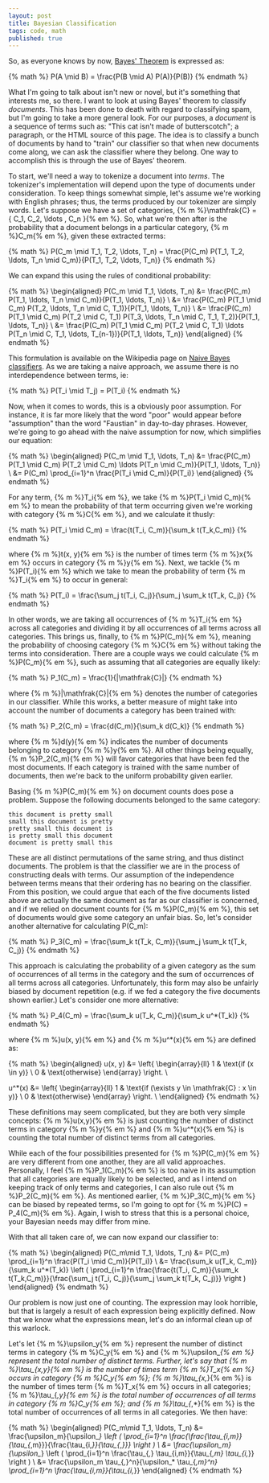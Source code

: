 ```yaml
---
layout: post
title: Bayesian Classification
tags: code, math
published: true
---
```


So, as everyone knows by now, [Bayes' Theorem](http://en.wikipedia.org/wiki/Bayes'_theorem)
is expressed as:

{% math %}
  P(A \mid B) = \frac{P(B \mid A) P(A)}{P(B)}
{% endmath %}

What I'm going to talk about isn't new or novel, but it's something that
interests me, so there.  I want to look at using Bayes' theorem to
classify <dfn>documents</dfn>.  This has been done to death with regard
to classifying spam, but I'm going to take a more general look.  For our
purposes, a <dfn>document</dfn> is a sequence of terms such as:
"This cat isn't made of butterscotch"; a paragraph, or the HTML source of this
page.  The idea is to classify a bunch of documents by hand to "train" our
classifier so that when new documents come along, we can ask the classifier
where they belong.  One way to accomplish this is through the use of Bayes'
theorem.

To start, we'll need a way to tokenize a document into <dfn>terms</dfn>.  The
tokenizer's implementation will depend upon the type of documents under
consideration.  To keep things somewhat simple, let's assume we're working
with English phrases; thus, the terms produced by our tokenizer are simply
words.  Let's suppose we have a set of categories,
{% m %}\mathfrak{C} = \{ C_1, C_2, \ldots , C_n \}{% em %}.
So, what we're then after is the probability that a document belongs
in a particular category, {% m %}C_m{% em %}, given these extracted terms:

{% math %}
  P(C_m \mid T_1, T_2, \ldots, T_n) = \frac{P(C_m) P(T_1, T_2, \ldots, T_n \mid C_m)}{P(T_1, T_2, \ldots, T_n)}
{% endmath %}

We can expand this using the rules of conditional probability:

{% math %}
\begin{aligned}
  P(C_m \mid T_1, \ldots, T_n) &= \frac{P(C_m) P(T_1, \ldots, T_n \mid C_m)}{P(T_1, \ldots, T_n)} \\
   &= \frac{P(C_m) P(T_1 \mid C_m) P(T_2, \ldots, T_n \mid C, T_1)}{P(T_1, \ldots, T_n)} \\
   &= \frac{P(C_m) P(T_1 \mid C_m) P(T_2 \mid C, T_1) P(T_3, \ldots, T_n \mid C, T_1, T_2)}{P(T_1, \ldots, T_n)} \\
   &= \frac{P(C_m) P(T_1 \mid C_m) P(T_2 \mid C, T_1) \ldots P(T_n \mid C, T_1, \ldots, T_{n-1})}{P(T_1, \ldots, T_n)}
\end{aligned}
{% endmath %}

This formulation is available on the Wikipedia page on [Naive Bayes classifiers](http://en.wikipedia.org/wiki/Naive_Bayes_classifier).
As we are taking a naive approach, we assume there is no interdependence
between terms, ie:

{% math %}
  P(T_i \mid T_j) = P(T_i)
{% endmath %}

Now, when it comes to words, this is a obviously poor assumption.  For instance, it is far
more likely that the word "poor" would appear before "assumption" than the
word "Faustian" in day-to-day phrases.  However, we're going to go ahead with
the naive assumption for now, which simplifies our equation:

{% math %}
\begin{aligned}
    P(C_m \mid T_1, \ldots, T_n) &= \frac{P(C_m) P(T_1 \mid C_m) P(T_2 \mid C_m)
      \ldots P(T_n \mid C_m)}{P(T_1, \ldots, T_n)} \\
    &= P(C_m) \prod_{i=1}^n \frac{P(T_i \mid C_m)}{P(T_i)}
\end{aligned}
{% endmath %}

For any term, {% m %}T_i{% em %}, we take {% m %}P(T_i \mid C_m){% em %} to
mean the probability of that term occurring given we're working with
category {% m %}C{% em %}, and we calculate it thusly:

{% math %}
  P(T_i \mid C_m) = \frac{t(T_i, C_m)}{\sum_k t(T_k,C_m)}
{% endmath %}

where {% m %}t(x, y){% em %} is the number of times term {% m %}x{% em %}
occurs in category {% m %}y{% em %}.  Next, we tackle {% m %}P(T_i){% em %}
which we take to mean the probability of term {% m %}T_i{% em %} to occur in
general:

{% math %}
  P(T_i) = \frac{\sum_j t(T_i, C_j)}{\sum_j \sum_k t(T_k, C_j)}
{% endmath %}

In other words, we are taking all occurrences of {% m %}T_i{% em %} across
all categories and dividing it by all occurrences of all terms across all
categories.  This brings us, finally, to {% m %}P(C_m){% em %}, meaning the
probability of choosing category {% m %}C{% em %} without taking the terms
into consideration.  There are a couple ways we could
calculate {% m %}P(C_m){% em %}, such as assuming that all categories are
equally likely:

{% math %}
  P_1(C_m) = \frac{1}{|\mathfrak{C}|}
{% endmath %}

where {% m %}|\mathfrak{C}|{% em %} denotes the number of categories in our
classifier.  While this works, a better measure of might take into account the
number of documents a category has been trained with:

{% math %}
  P_2(C_m) = \frac{d(C_m)}{\sum_k d(C_k)}
{% endmath %}

where {% m %}d(y){% em %} indicates the number of documents belonging to
category {% m %}y{% em %}.  All other things being equally, 
{% m %}P_2(C_m){% em %} will favor categories that have been fed the most
documents.  If each category is trained with the same number of documents,
then we're back to the uniform probability given earlier.

Basing {% m %}P(C_m){% em %} on document counts does pose a problem.  Suppose
the following documents belonged to the same category:

    this document is pretty small
    small this document is pretty
    pretty small this document is
    is pretty small this document
    document is pretty small this

These are all distinct permutations of the same string, and thus distinct
documents.  The problem is that the classifier we are in the process of
constructing deals with terms.  Our assumption of the independence between
terms means that their ordering has no bearing on the classifier.  From this
position, we could argue that each of the five documents listed above are
actually the same document as far as our classifier is concerned, and if we
relied on document counts for {% m %}P(C_m){% em %}, this set of documents
would give some category an unfair bias.  So, let's consider another
alternative for calculating P(C_m):

{% math %}
  P_3(C_m) = \frac{\sum_k t(T_k, C_m)}{\sum_j \sum_k t(T_k, C_j)}
{% endmath %}

This approach is calculating the probability of a given category as the
sum of occurrences of all terms in the category and the sum of occurrences
of all terms across all categories.  Unfortunately, this form may also be
unfairly biased by document repetition (e.g. if we fed a category the
five documents shown earlier.)  Let's consider one more alternative:

{% math %}
  P_4(C_m) = \frac{\sum_k u(T_k, C_m)}{\sum_k u^*(T_k)}
{% endmath %}

where {% m %}u(x, y){% em %} and {% m %}u^*(x){% em %} are defined
as:

{% math %}
\begin{aligned}
  u(x, y) &= \left\{
    \begin{array}{ll}
      1 & \text{if \(x \in y\)} \\
      0 & \text{otherwise}
    \end{array}
    \right. \\
    
  u^*(x) &= \left\{
    \begin{array}{ll}
      1 & \text{if \(\exists y \in \mathfrak{C} : x \in y\)} \\
      0 & \text{otherwise}
    \end{array}
    \right. \\
\end{aligned}
{% endmath %}

These definitions may seem complicated, but they are both very simple
concepts: {% m %}u(x,y){% em %} is just counting the number of distinct terms
in category {% m %}y{% em %} and {% m %}u^*(x){% em %} is counting the total
number of distinct terms from all categories.

While each of the four possibilities presented for {% m %}P(C_m){% em %} are
very different from one another, they are all valid approaches.  Personally,
I feel {% m %}P_1(C_m){% em %} is too naive in its assumption that all
categories are equally likely to be selected, and as I intend on keeping
track of only terms and categories, I can also rule out
{% m %}P_2(C_m){% em %}.  As mentioned earlier, {% m %}P_3(C_m){% em %} can
be biased by repeated terms, so I'm going to opt for
{% m %}P(C) = P_4(C_m){% em %}.  Again, I wish to stress that this is a
personal choice, your Bayesian needs may differ from mine.

With that all taken care of, we can now expand our classifier to:

{% math %}
\begin{aligned}
  P(C_m\mid T_1, \ldots, T_n) &= P(C_m) \prod_{i=1}^n \frac{P(T_i \mid C_m)}{P(T_i)} \\
  &= \frac{\sum_k u(T_k, C_m)}{\sum_k u^*(T_k)} \left ( \prod_{i=1}^n
    \frac{\frac{t(T_i, C_m)}{\sum_k t(T_k,C_m)}}{\frac{\sum_j t(T_i, C_j)}{\sum_j \sum_k t(T_k, C_j)}}
    \right )
\end{aligned}
{% endmath %}

Our problem is now just one of counting.  The expression may look horrible,
but that is largely a result of each expression being explicitly defined. Now
that we know what the expressions mean, let's do an informal clean up of
this warlock.

Let's let {% m %}\upsilon_y{% em %} represent the number of distinct terms
in category {% m %}C_y{% em %} and {% m %}\upsilon_*{% em %} represent the total
number of distinct terms.  Further, let's say that {% m %}\tau_{x,y}{% em %}
is the number of times term {% m %}T_x{% em %} occurs in category
{% m %}C_y{% em %}; {% m %}\tau_{x,*}{% em %} is the number of times term
{% m %}T_x{% em %} occurs in all categories; {% m %}\tau_{*,y}{% em %} is
the total number of occurrences of all terms in category {% m %}C_y{% em %};
and {% m %}\tau_{*,*}{% em %} is the total number of occurrences of all terms in
all categories.  We then have:

{% math %}
\begin{aligned}
  P(C_m\mid T_1, \ldots, T_n) &= \frac{\upsilon_m}{\upsilon_*} \left ( \prod_{i=1}^n
    \frac{\frac{\tau_{i,m}}{\tau_{*,m}}}{\frac{\tau_{i,*}}{\tau_{*,*}}}
    \right ) \\
  &= \frac{\upsilon_m}{\upsilon_*} \left ( \prod_{i=1}^n
    \frac{\tau_{*,*} \tau_{i,m}}{\tau_{*,m} \tau_{i,*}}
    \right ) \\
  &= \frac{\upsilon_m \tau_{*,*}^n}{\upsilon_* \tau_{*,m}^n}
    \prod_{i=1}^n \frac{\tau_{i,m}}{\tau_{i,*}}
\end{aligned}
{% endmath %}
